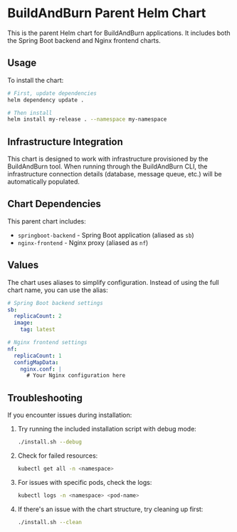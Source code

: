 # BuildAndBurn Parent Helm Chart

This is the parent Helm chart for BuildAndBurn applications. It includes both the Spring Boot backend and Nginx frontend charts.

## Usage

To install the chart:

```bash
# First, update dependencies
helm dependency update .

# Then install
helm install my-release . --namespace my-namespace
```

## Infrastructure Integration

This chart is designed to work with infrastructure provisioned by the BuildAndBurn tool. When running through the BuildAndBurn CLI, the infrastructure connection details (database, message queue, etc.) will be automatically populated.

## Chart Dependencies

This parent chart includes:

- `springboot-backend` - Spring Boot application (aliased as `sb`)
- `nginx-frontend` - Nginx proxy (aliased as `nf`)

## Values

The chart uses aliases to simplify configuration. Instead of using the full chart name, you can use the alias:

```yaml
# Spring Boot backend settings
sb:
  replicaCount: 2
  image:
    tag: latest

# Nginx frontend settings
nf:
  replicaCount: 1
  configMapData:
    nginx.conf: |
      # Your Nginx configuration here
```

## Troubleshooting

If you encounter issues during installation:

1. Try running the included installation script with debug mode:
   ```bash
   ./install.sh --debug
   ```

2. Check for failed resources:
   ```bash
   kubectl get all -n <namespace>
   ```

3. For issues with specific pods, check the logs:
   ```bash
   kubectl logs -n <namespace> <pod-name>
   ```

4. If there's an issue with the chart structure, try cleaning up first:
   ```bash
   ./install.sh --clean
   ``` 